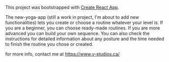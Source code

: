 This project was bootstrapped with [Create React App](https://github.com/facebook/create-react-app).

The new-yoga-app (still a work in project, I'm about to add new functionalities) lets you create or choose a routine whatever your level is. If you are a beginner, you can choose ready-made routines. If you are more advanced you can build your own sequence. You can also check the instructions for detailed information about any posture and the time needed to finish the routine you chose or created.

for more info, contact me at https://www.v-studios.ca/
